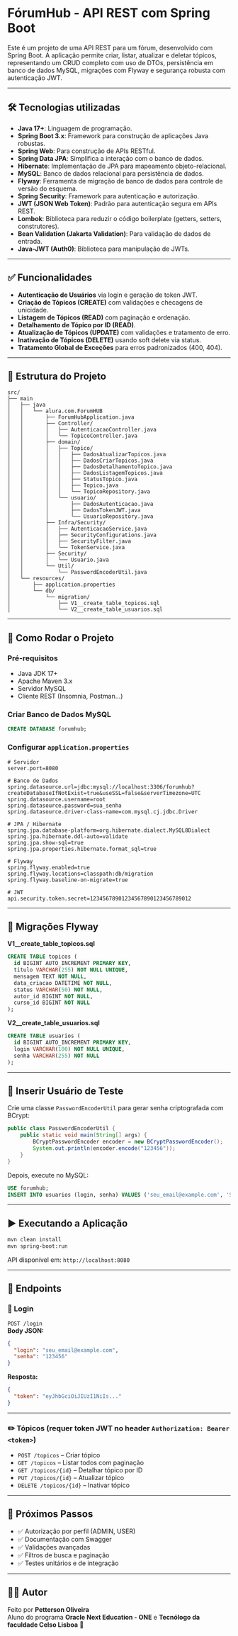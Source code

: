 # FórumHub - API REST com Spring Boot

Este é um projeto de uma API REST para um fórum, desenvolvido com Spring Boot. A aplicação permite criar, listar, atualizar e deletar tópicos, representando um CRUD completo com uso de DTOs, persistência em banco de dados MySQL, migrações com Flyway e segurança robusta com autenticação JWT.

---

## 🛠 Tecnologias utilizadas

- **Java 17+**: Linguagem de programação.
- **Spring Boot 3.x**: Framework para construção de aplicações Java robustas.
- **Spring Web**: Para construção de APIs RESTful.
- **Spring Data JPA**: Simplifica a interação com o banco de dados.
- **Hibernate**: Implementação de JPA para mapeamento objeto-relacional.
- **MySQL**: Banco de dados relacional para persistência de dados.
- **Flyway**: Ferramenta de migração de banco de dados para controle de versão do esquema.
- **Spring Security**: Framework para autenticação e autorização.
- **JWT (JSON Web Token)**: Padrão para autenticação segura em APIs REST.
- **Lombok**: Biblioteca para reduzir o código boilerplate (getters, setters, construtores).
- **Bean Validation (Jakarta Validation)**: Para validação de dados de entrada.
- **Java-JWT (Auth0)**: Biblioteca para manipulação de JWTs.

---

## ✅ Funcionalidades

- **Autenticação de Usuários** via login e geração de token JWT.
- **Criação de Tópicos (CREATE)** com validações e checagens de unicidade.
- **Listagem de Tópicos (READ)** com paginação e ordenação.
- **Detalhamento de Tópico por ID (READ)**.
- **Atualização de Tópicos (UPDATE)** com validações e tratamento de erro.
- **Inativação de Tópicos (DELETE)** usando soft delete via status.
- **Tratamento Global de Exceções** para erros padronizados (400, 404).

---

## 📁 Estrutura do Projeto

```
src/
├── main
│   ├── java
│   │   └── alura.com.ForumHUB
│   │       ├── ForumHubApplication.java
│   │       ├── Controller/
│   │       │   ├── AutenticacaoController.java
│   │       │   └── TopicoController.java
│   │       ├── domain/
│   │       │   ├── Topico/
│   │       │   │   ├── DadosAtualizarTopicos.java
│   │       │   │   ├── DadosCriarTopicos.java
│   │       │   │   ├── DadosDetalhamentoTopico.java
│   │       │   │   ├── DadosListagemTopicos.java
│   │       │   │   ├── StatusTopico.java
│   │       │   │   ├── Topico.java
│   │       │   │   └── TopicoRepository.java
│   │       │   └── usuario/
│   │       │       ├── DadosAutenticacao.java
│   │       │       ├── DadosTokenJWT.java
│   │       │       └── UsuarioRepository.java
│   │       ├── Infra/Security/
│   │       │   ├── AutenticacaoService.java
│   │       │   ├── SecurityConfigurations.java
│   │       │   ├── SecurityFilter.java
│   │       │   └── TokenService.java
│   │       ├── Security/
│   │       │   └── Usuario.java
│   │       └── Util/
│   │           └── PasswordEncoderUtil.java
│   └── resources/
│       ├── application.properties
│       └── db/
│           └── migration/
│               ├── V1__create_table_topicos.sql
│               └── V2__create_table_usuarios.sql
```

---

## 🚀 Como Rodar o Projeto

### Pré-requisitos

- Java JDK 17+
- Apache Maven 3.x
- Servidor MySQL
- Cliente REST (Insomnia, Postman...)

### Criar Banco de Dados MySQL

```sql
CREATE DATABASE forumhub;
```

### Configurar `application.properties`

```properties
# Servidor
server.port=8080

# Banco de Dados
spring.datasource.url=jdbc:mysql://localhost:3306/forumhub?createDatabaseIfNotExist=true&useSSL=false&serverTimezone=UTC
spring.datasource.username=root
spring.datasource.password=sua_senha
spring.datasource.driver-class-name=com.mysql.cj.jdbc.Driver

# JPA / Hibernate
spring.jpa.database-platform=org.hibernate.dialect.MySQL8Dialect
spring.jpa.hibernate.ddl-auto=validate
spring.jpa.show-sql=true
spring.jpa.properties.hibernate.format_sql=true

# Flyway
spring.flyway.enabled=true
spring.flyway.locations=classpath:db/migration
spring.flyway.baseline-on-migrate=true

# JWT
api.security.token.secret=12345678901234567890123456789012
```

---

## 🧱 Migrações Flyway

**V1__create_table_topicos.sql**
```sql
CREATE TABLE topicos (
  id BIGINT AUTO_INCREMENT PRIMARY KEY,
  titulo VARCHAR(255) NOT NULL UNIQUE,
  mensagem TEXT NOT NULL,
  data_criacao DATETIME NOT NULL,
  status VARCHAR(50) NOT NULL,
  autor_id BIGINT NOT NULL,
  curso_id BIGINT NOT NULL
);
```

**V2__create_table_usuarios.sql**
```sql
CREATE TABLE usuarios (
  id BIGINT AUTO_INCREMENT PRIMARY KEY,
  login VARCHAR(100) NOT NULL UNIQUE,
  senha VARCHAR(255) NOT NULL
);
```

---

## 🔐 Inserir Usuário de Teste

Crie uma classe `PasswordEncoderUtil` para gerar senha criptografada com BCrypt:

```java
public class PasswordEncoderUtil {
    public static void main(String[] args) {
        BCryptPasswordEncoder encoder = new BCryptPasswordEncoder();
        System.out.println(encoder.encode("123456"));
    }
}
```

Depois, execute no MySQL:

```sql
USE forumhub;
INSERT INTO usuarios (login, senha) VALUES ('seu_email@example.com', 'SENHA_BCRYPT_AQUI');
```

---

## ▶️ Executando a Aplicação

```bash
mvn clean install
mvn spring-boot:run
```

API disponível em: `http://localhost:8080`

---

## 📡 Endpoints

### 🔐 Login

`POST /login`  
**Body JSON:**
```json
{
  "login": "seu_email@example.com",
  "senha": "123456"
}
```

**Resposta:**
```json
{
  "token": "eyJhbGciOiJIUzI1NiIs..."
}
```

---

### ✏️ Tópicos (requer token JWT no header `Authorization: Bearer <token>`)

- `POST /topicos` – Criar tópico  
- `GET /topicos` – Listar todos com paginação  
- `GET /topicos/{id}` – Detalhar tópico por ID  
- `PUT /topicos/{id}` – Atualizar tópico  
- `DELETE /topicos/{id}` – Inativar tópico

---

## 🔮 Próximos Passos

- ✅ Autorização por perfil (ADMIN, USER)
- ✅ Documentação com Swagger
- ✅ Validações avançadas
- ✅ Filtros de busca e paginação
- ✅ Testes unitários e de integração

---

## 👨‍💻 Autor

Feito por **Petterson Oliveira**  
Aluno do programa **Oracle Next Education - ONE** e **Tecnólogo da faculdade Celso Lisboa** 🚀  
